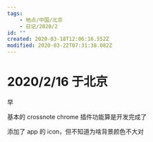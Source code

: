 ```yaml
---
tags:
    - 地点/中国/北京
    - 日记/2020/2
id: ""
created: 2020-03-18T12:06:16.552Z
modified: 2020-03-22T07:31:38.082Z
---
```


# 2020/2/16 于北京

<!-- @timer "date":"Sun Feb 16 2020 09:37:00 GMT+0800 (CST)" -->

早

<!-- @timer "date":"Sun Feb 16 2020 16:05:45 GMT+0800 (CST)","duration":"about 6 hours" -->

基本的 crossnote chrome 插件功能算是开发完成了

<!-- @timer "date":"Sun Feb 16 2020 18:28:46 GMT+0800 (CST)","duration":"about 2 hours" -->

添加了 app 的 icon，但不知道为啥背景颜色不大对
